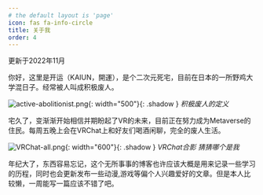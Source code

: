 ```yaml
---
# the default layout is 'page'
icon: fas fa-info-circle
title: 关于我
order: 4
---
```






更新于2022年11月



你好，这里是开运（KAIUN，開運），是个二次元死宅，目前在日本的一所野鸡大学混日子。经常被人叫成积极废人。

![active-abolitionist.png](https://s2.loli.net/2022/11/07/rwmnhlWVeitXkCD.png){: width="500"}{: .shadow  }
_积极废人的定义_

宅久了，变渐渐开始相信并期盼起了VR的未来，目前正在努力成为Metaverse的住民。每周五晚上会在VRChat上和好友们喝酒闲聊，完全的废人生活。

![VRChat-all.png](https://s2.loli.net/2022/11/07/lW5X4Lb8mhzgZVs.png){: width="600"}{: .shadow  }
_VRChat合影 猜猜哪个是我_

年纪大了，东西容易忘记，这个无所事事的博客也许应该大概是用来记录一些学习的历程，同时也会更新发布一些动漫,游戏等偏个人兴趣爱好的文章。但是本人比较懒，一周能写一篇应该不错了吧。







